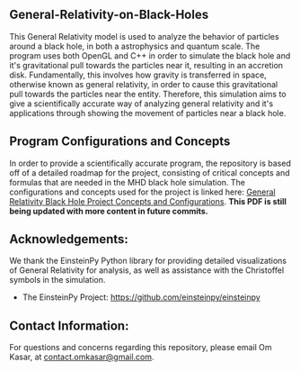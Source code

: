## General-Relativity-on-Black-Holes

This General Relativity model is used to analyze the behavior of particles around a black hole, in both a astrophysics and quantum scale. The program uses both OpenGL and C++ in order to simulate the black hole and it's gravitational pull towards the particles near it, resulting in an accretion disk. Fundamentally, this involves how gravity is transferred in space, otherwise known as general relativity, in order to cause this gravitational pull towards the particles near the entity. Therefore, this simulation aims to give a scientifically accurate way of analyzing general relativity and it's applications through showing the movement of particles near a black hole.

## Program Configurations and Concepts

In order to provide a scientifically accurate program, the repository is based off of a detailed roadmap for the project, consisting of critical concepts and formulas that are needed in the MHD black hole simulation. The configurations and concepts used for the project is linked here: [General Relativity Black Hole Project Concepts and Configurations](https://drive.google.com/file/d/1Ub_sB_Nl0maIpdlDiENRfyxAHq2ZUGGY/view?usp=sharing). **This PDF is still being updated with more content in future commits.**

## Acknowledgements:
We thank the EinsteinPy Python library for providing detailed visualizations of General Relativity for analysis, as well as assistance with the Christoffel symbols in the simulation.

- The EinsteinPy Project: https://github.com/einsteinpy/einsteinpy

## Contact Information:
For questions and concerns regarding this repository, please email Om Kasar, at contact.omkasar@gmail.com.